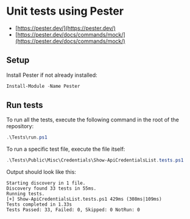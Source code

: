 # Unit tests using Pester

- [https://pester.dev/](https://pester.dev/)
- [https://pester.dev/docs/commands/mock/](https://pester.dev/docs/commands/mock/)

## Setup

Install Pester if not already installed:

```powershell
Install-Module -Name Pester
```

## Run tests

To run all the tests, execute the following command in the root of the repository:

```powershell
.\Tests\run.ps1
```

To run a specific test file, execute the file itself:

```powershell
.\Tests\Public\Misc\Credentials\Show-ApiCredentialsList.tests.ps1
```

Output should look like this:

```text
Starting discovery in 1 file.
Discovery found 33 tests in 55ms.
Running tests.
[+] Show-ApiCredentialsList.tests.ps1 429ms (308ms|109ms)
Tests completed in 1.33s
Tests Passed: 33, Failed: 0, Skipped: 0 NotRun: 0
```
